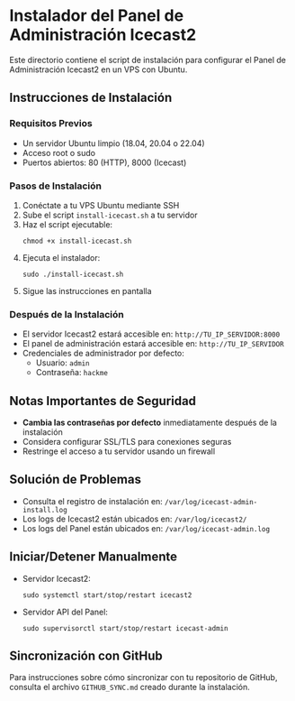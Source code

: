 
# Instalador del Panel de Administración Icecast2

Este directorio contiene el script de instalación para configurar el Panel de Administración Icecast2 en un VPS con Ubuntu.

## Instrucciones de Instalación

### Requisitos Previos

- Un servidor Ubuntu limpio (18.04, 20.04 o 22.04)
- Acceso root o sudo
- Puertos abiertos: 80 (HTTP), 8000 (Icecast)

### Pasos de Instalación

1. Conéctate a tu VPS Ubuntu mediante SSH
2. Sube el script `install-icecast.sh` a tu servidor
3. Haz el script ejecutable:
   ```
   chmod +x install-icecast.sh
   ```
4. Ejecuta el instalador:
   ```
   sudo ./install-icecast.sh
   ```
5. Sigue las instrucciones en pantalla

### Después de la Instalación

- El servidor Icecast2 estará accesible en: `http://TU_IP_SERVIDOR:8000`
- El panel de administración estará accesible en: `http://TU_IP_SERVIDOR`
- Credenciales de administrador por defecto:
  - Usuario: `admin`
  - Contraseña: `hackme`

## Notas Importantes de Seguridad

- **Cambia las contraseñas por defecto** inmediatamente después de la instalación
- Considera configurar SSL/TLS para conexiones seguras
- Restringe el acceso a tu servidor usando un firewall

## Solución de Problemas

- Consulta el registro de instalación en: `/var/log/icecast-admin-install.log`
- Los logs de Icecast2 están ubicados en: `/var/log/icecast2/`
- Los logs del Panel están ubicados en: `/var/log/icecast-admin.log`

## Iniciar/Detener Manualmente

- Servidor Icecast2:
  ```
  sudo systemctl start/stop/restart icecast2
  ```
- Servidor API del Panel:
  ```
  sudo supervisorctl start/stop/restart icecast-admin
  ```

## Sincronización con GitHub

Para instrucciones sobre cómo sincronizar con tu repositorio de GitHub, consulta el archivo `GITHUB_SYNC.md` creado durante la instalación.

